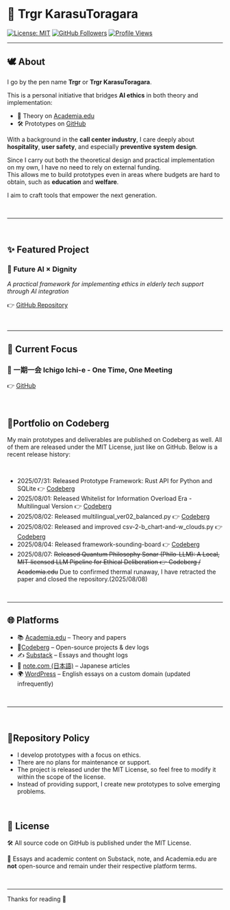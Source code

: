# 🧭 Trgr KarasuToragara

[![License: MIT](https://img.shields.io/badge/license-MIT-green.svg)](https://github.com/trgr-karasutoragara?tab=repositories)
[![GitHub Followers](https://img.shields.io/github/followers/trgr-karasutoragara?style=social)](https://github.com/trgr-karasutoragara)
[![Profile Views](https://komarev.com/ghpvc/?username=trgr-karasutoragara&color=blue)](https://github.com/trgr-karasutoragara)

---

## 🕊️ About

I go by the pen name **Trgr** or **Trgr KarasuToragara**.

This is a personal initiative that bridges **AI ethics** in both theory and implementation:
- 🧠 Theory on [Academia.edu](https://independent.academia.edu/TrgrKarasuToragara)
- 🛠️ Prototypes on [GitHub](https://github.com/trgr-karasutoragara)

With a background in the **call center industry**, I care deeply about **hospitality**, **user safety**, and especially **preventive system design**.

Since I carry out both the theoretical design and practical implementation on my own, I have no need to rely on external funding.  
This allows me to build prototypes even in areas where budgets are hard to obtain, such as **education** and **welfare**.

I aim to craft tools that empower the next generation.

<br>

---

<br>

## ✨ Featured Project

### 🔧 Future AI × Dignity  
*A practical framework for implementing ethics in elderly tech support through AI integration*

👉 [GitHub Repository](https://github.com/trgr-karasutoragara/trgr-karasutoragara.github.io)

<br>

---

## 🔭 Current Focus

### 🧩 一期一会 Ichigo Ichi-e - One Time, One Meeting  
👉 [GitHub](https://github.com/trgr-karasutoragara/zen-info-your-life-is-yours/tree/main/1go1e)

<br>

## 🦋Portfolio on Codeberg
My main prototypes and deliverables are published on Codeberg as well. All of them are released under the MIT License, just like on GitHub. Below is a recent release history:

<br>

- 2025/07/31: Released Prototype Framework: Rust API for Python and SQLite 👉 [Codeberg](https://codeberg.org/trgr/rust-api-4-py-and-sql)
- 2025/08/01: Released Whitelist for Information Overload Era - Multilingual Version 👉 [Codeberg](https://codeberg.org/trgr/HumanitiesToolkit/src/branch/main/information-overload/rss-news/)
- 2025/08/02: Released multilingual_ver02_balanced.py 👉 [Codeberg](https://codeberg.org/trgr/HumanitiesToolkit/src/branch/main/information-overload/rss-news#update-jst-2025-08-02-00-12-multilingual_ver02_balanced-py-https-codeberg-org-trgr-humanitiestoolkit-src-branch-main-information-overload-rss-news-multilingual_ver02_balanced-py)
- 2025/08/02: Released and improved csv-2-b_chart-and-w_clouds.py 👉 [Codeberg](https://codeberg.org/trgr/HumanitiesToolkit/src/branch/main/information-overload/rss-news#csv-2-b_chart-and-w_clouds-py)
- 2025/08/04: Released framework-sounding-board 👉 [Codeberg](https://codeberg.org/trgr/HumanitiesToolkit/src/branch/main/education/framework-sounding-board)
- 2025/08/07: ~~Released Quantum Philosophy Sonar (Philo-LLM): A Local, MIT-licensed LLM Pipeline for Ethical Deliberation 👉 Codeberg / Academia.edu~~ Due to confirmed thermal runaway, I have retracted the paper and closed the repository.(2025/08/08)
<br>

---

## 🌐 Platforms

- 📚 [Academia.edu](https://independent.academia.edu/TrgrKarasuToragara) – Theory and papers
- 🦋[Codeberg](https://codeberg.org/trgr/) – Open-source projects & dev logs
- ✍️ [Substack](https://trgrkarasutoragara.substack.com/) – Essays and thought logs  
- 📝 [note.com (日本語)](https://note.com/karasu_toragara) – Japanese articles  
- 🌍 [WordPress](https://trgr-lab.com/) – English essays on a custom domain (updated infrequently)


<br>

---

<br>

## 🔧Repository Policy

- I develop prototypes with a focus on ethics.
- There are no plans for maintenance or support.
- The project is released under the MIT License, so feel free to modify it within the scope of the license.
- Instead of providing support, I create new prototypes to solve emerging problems.

<br>

## 📄 License

🛠️ All source code on GitHub is published under the MIT License.  

📝 Essays and academic content on Substack, note, and Academia.edu are **not** open-source and remain under their respective platform terms.


<br>

---

Thanks for reading 🙏
